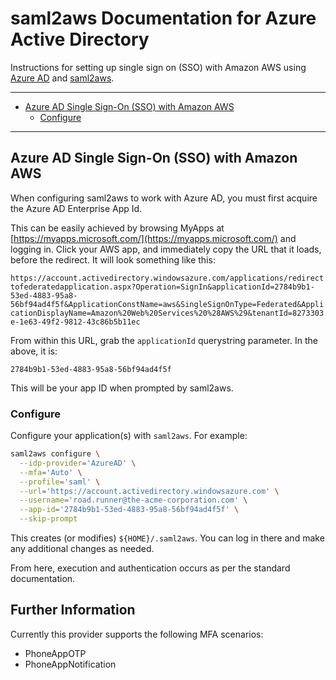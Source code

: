 # saml2aws Documentation for Azure Active Directory

Instructions for setting up single sign on (SSO) with Amazon AWS using
[Azure AD][1] and [saml2aws][2].

---

[](TOC)

- [Azure AD Single Sign-On (SSO) with Amazon AWS](#azure-ad-single-sign-on-sso-with-amazon-aws)
    - [Configure ](#configure)

[](TOC)

---

## Azure AD Single Sign-On (SSO) with Amazon AWS

When configuring saml2aws to work with Azure AD, you must first acquire the Azure AD Enterprise App Id.

This can be easily achieved by browsing MyApps at [https://myapps.microsoft.com/](https://myapps.microsoft.com/)
and logging in. Click your AWS app, and immediately copy the URL that it loads, before the redirect. It will look
something like this:

`https://account.activedirectory.windowsazure.com/applications/redirecttofederatedapplication.aspx?Operation=SignIn&applicationId=2784b9b1-53ed-4883-95a8-56bf94ad4f5f&ApplicationConstName=aws&SingleSignOnType=Federated&ApplicationDisplayName=Amazon%20Web%20Services%20%28AWS%29&tenantId=8273303e-1e63-49f2-9812-43c86b5b11ec`

From within this URL, grab the `applicationId` querystring parameter. In the above, it is:

`2784b9b1-53ed-4883-95a8-56bf94ad4f5f`

This will be your app ID when prompted by saml2aws.

### Configure

Configure your application(s) with `saml2aws`. For example:

```bash
saml2aws configure \
  --idp-provider='AzureAD' \
  --mfa='Auto' \
  --profile='saml' \
  --url='https://account.activedirectory.windowsazure.com' \
  --username='road.runner@the-acme-corporation.com' \
  --app-id='2784b9b1-53ed-4883-95a8-56bf94ad4f5f' \
  --skip-prompt
```

This creates (or modifies) `${HOME}/.saml2aws`. You can log in there and make
any additional changes as needed.

From here, execution and authentication occurs as per the standard documentation.

## Further Information

Currently this provider supports the following MFA scenarios:

* PhoneAppOTP
* PhoneAppNotification

[1]: https://azure.microsoft.com/en-au/services/active-directory/
[2]: https://github.com/Versent/saml2aws
